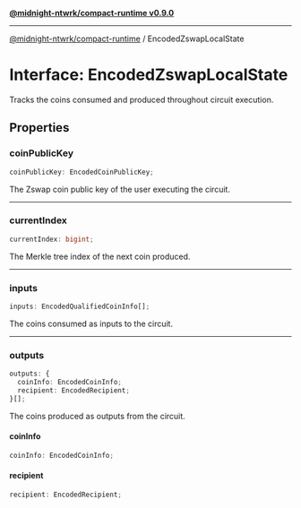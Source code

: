 [**@midnight-ntwrk/compact-runtime v0.9.0**](../README.md)

***

[@midnight-ntwrk/compact-runtime](../globals.md) / EncodedZswapLocalState

# Interface: EncodedZswapLocalState

Tracks the coins consumed and produced throughout circuit execution.

## Properties

### coinPublicKey

```ts
coinPublicKey: EncodedCoinPublicKey;
```

The Zswap coin public key of the user executing the circuit.

***

### currentIndex

```ts
currentIndex: bigint;
```

The Merkle tree index of the next coin produced.

***

### inputs

```ts
inputs: EncodedQualifiedCoinInfo[];
```

The coins consumed as inputs to the circuit.

***

### outputs

```ts
outputs: {
  coinInfo: EncodedCoinInfo;
  recipient: EncodedRecipient;
}[];
```

The coins produced as outputs from the circuit.

#### coinInfo

```ts
coinInfo: EncodedCoinInfo;
```

#### recipient

```ts
recipient: EncodedRecipient;
```

